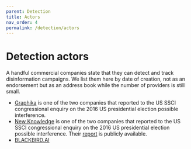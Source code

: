 ```yaml
---
parent: Detection
title: Actors
nav_order: 4
permalink: /detection/actors
---
```


# Detection actors

A handful commercial companies state that they can detect and track disinformation campaigns. We list them here by date of creation, not as an endorsement but as an address book while the number of providers is still small.

- [Graphika](https://www.graphika.com) is one of the two companies that reported to the US SSCI congressional enquiry on the 2016 US presidential election possible interference.
- [New Knowledge](https://newknowledge.com) is one of the two companies that reported to the US SSCI congressional enquiry on the 2016 US presidential election possible interference. Their [report](https://www.newknowledge.com/articles/the-disinformation-report/) is publicly available.
- [BLACKBIRD.AI](https://www.blackbird.ai)
